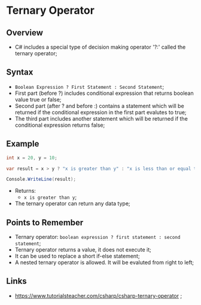 # Ternary Operator

## Overview

- C# includes a special type of decision making operator '?:' called the ternary operator;

## Syntax

- `Boolean Expression ? First Statement : Second Statement`;
- First part (before ?) includes conditional expression that returns boolean value true or false;
- Second part (after ? and before :) contains a statement which will be returned if the conditional expression in the first part evalutes to true;
- The third part includes another statement which will be returned if the conditional expression returns false;

## Example

```c#
int x = 20, y = 10;

var result = x > y ? "x is greater than y" : "x is less than or equal to y";

Console.WriteLine(result);
```

- Returns:
  - `x is greater than y`;
- The ternary operator can return any data type;

## Points to Remember

- Ternary operator: `boolean expression ? first statement : second statement`;
- Ternary operator returns a value, it does not execute it;
- It can be used to replace a short if-else statement;
- A nested ternary operator is allowed. It will be evaluted from right to left;

## Links

- <https://www.tutorialsteacher.com/csharp/csharp-ternary-operator> ;
